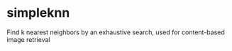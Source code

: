 simpleknn
=========

Find k nearest neighbors by an exhaustive search, used for content-based image retrieval
